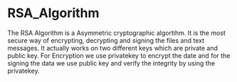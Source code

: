 # RSA_Algorithm
The RSA Algorithm is a Asymmetric cryptographic algortihm. It is the most secure way of encrypting, decrypting and signing the files and text messages. It actually works on two different keys which are private and public key. For Encryption we use privatekey to encrypt the date and for the signing the data we use public key and verify the integrity by using the privatekey.

